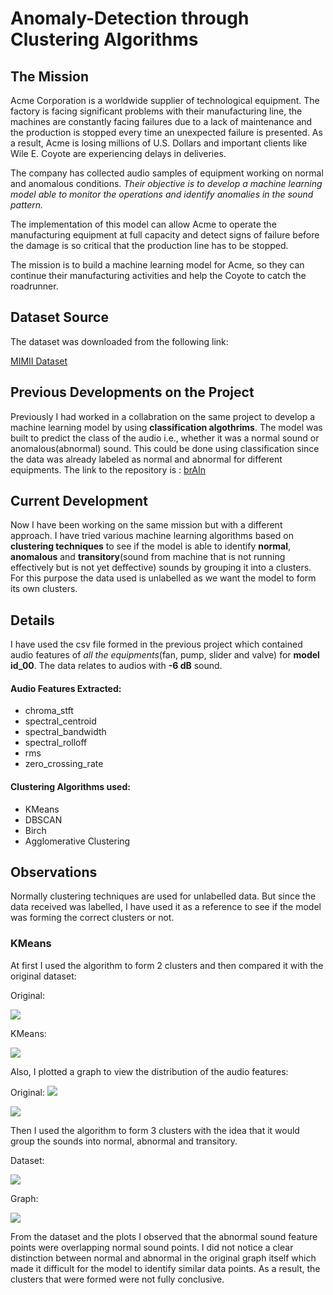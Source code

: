 # Anomaly-Detection through Clustering Algorithms


## The Mission

Acme Corporation is a worldwide supplier of technological equipment. The factory is facing significant problems with their manufacturing line, the machines are constantly facing failures due to a lack of maintenance and the production is stopped every time an unexpected failure is presented. As a result, Acme is losing millions of U.S. Dollars and important clients like Wile E. Coyote are experiencing delays in deliveries.

The company has collected audio samples of equipment working on normal and anomalous conditions. *Their objective is to develop a machine learning model able to monitor the operations and identify anomalies in the sound pattern.*

The implementation of this model can allow Acme to operate the manufacturing equipment at full capacity and detect signs of failure before the damage is so critical that the production line has to be stopped.

The mission is to build a machine learning model for Acme, so they can continue their manufacturing activities and help the Coyote to catch the roadrunner.


## Dataset Source

The dataset was downloaded from the following link:

[MIMII Dataset](https://zenodo.org/record/3384388#.YbNVkb3MJPZ)

## Previous Developments on the Project

Previously I had worked in a collabration on the same project to develop a machine learning model by using **classification algothrims**.
The model was built to predict the class of the audio i.e., whether it was a normal sound or anomalous(abnormal) sound. This could be done using classification since the data was already labeled as normal and abnormal for different equipments.
The link to the repository is : [brAIn](https://github.com/N1chelle/brAIn)

## Current Development

Now I have been working on the same mission but with a different approach. I have tried various machine learning algorithms based on **clustering techniques** to see if the model is able to identify **normal**, **anomalous** and **transitory**(sound from machine that is not running effectively but is not yet deffective) sounds by grouping it into a clusters. For this purpose the data used is unlabelled as we want the model to form its own clusters.

## Details

I have used the csv file formed in the previous project which contained audio features of *all the equipments*(fan, pump, slider and valve) for **model id_00**. The data relates to audios with **-6 dB** sound.

#### Audio Features Extracted:
* chroma_stft	
* spectral_centroid	
* spectral_bandwidth	
* spectral_rolloff	
* rms	
* zero_crossing_rate	

#### Clustering Algorithms used:
* KMeans
* DBSCAN
* Birch
* Agglomerative Clustering

## Observations

Normally clustering techniques are used for unlabelled data. But since the data received was labelled, I have used it as a reference to see if the model was forming the correct clusters or not.

### KMeans

At first I used the algorithm to form 2 clusters and then compared it with the original dataset:

Original: 

![](https://github.com/N1chelle/Anomaly-Detection---Clustering/blob/main/Images/original_class.png?raw=true)  

KMeans:

![](https://github.com/N1chelle/Anomaly-Detection---Clustering/blob/main/Images/KMeans_cluster.png?raw=true)

Also, I plotted a graph to view the distribution of the audio features:

Original:
![](https://github.com/N1chelle/Anomaly-Detection---Clustering/blob/main/Images/original_plot.png?raw=true)

![](https://github.com/N1chelle/Anomaly-Detection---Clustering/blob/main/Images/KMeans_plot.png?raw=true)

Then I used the algorithm to form 3 clusters with the idea that it would group the sounds into normal, abnormal and transitory.

Dataset:

![](https://github.com/N1chelle/Anomaly-Detection---Clustering/blob/main/Images/KMeans_cluster3.png?raw=true)

Graph:

![](https://github.com/N1chelle/Anomaly-Detection---Clustering/blob/main/Images/KMeans_plot3.png?raw=true)


From the dataset and the plots I observed that the abnormal sound feature points were overlapping normal sound points.
I did not notice a clear distinction between normal and abnormal in the original graph itself which made it difficult for the model to identify similar data points. As a result, the clusters that were formed were not fully conclusive.




